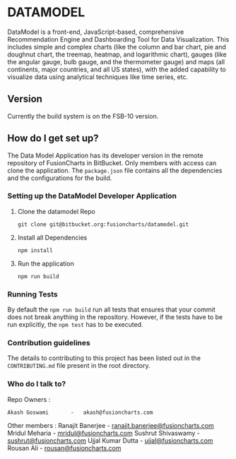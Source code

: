 # DATAMODEL 

DataModel is a front-end, JavaScript-based, comprehensive Recommendation Engine and Dashboarding Tool for Data Visualization. This includes simple and complex charts (like the column and bar chart, pie and doughnut chart, the treemap, heatmap, and logarithmic chart), gauges (like the angular gauge, bulb gauge, and the thermometer gauge) and maps (all continents, major countries, and all US states), with the added capability to visualize data using analytical techniques like time series, etc.

## Version ##
Currently the build system is on the FSB-10 version.

## How do I get set up? ##

The Data Model Application has its developer version in the remote repository of FusionCharts in BitBucket. Only members with access can clone the application.
The `package.json` file contains all the dependencies and the configurations for the build.

### Setting up the DataModel Developer Application

1. Clone the datamodel Repo

   `git clone git@bitbucket.org:fusioncharts/datamodel.git`
   
2. Install all Dependencies

   `npm install`
   
3. Run the application

   `npm run build`
   
### Running Tests

By default the `npm run build` run all tests that ensures that your commit does not break anything in the repository. However, if the tests have to be run explicitly, the `npm test` has to be executed.

### Contribution guidelines ###

The details to contributing to this project has been listed out in the `CONTRIBUTING.md` file present in the root directory.

### Who do I talk to? ###

Repo Owners :

    Akash Goswami       -   akash@fusioncharts.com

Other members :
    Ranajit Banerjee    -   ranajit.banerjee@fusioncharts.com
    Mridul Meharia      -   mridul@fusioncharts.com
    Sushrut Shivaswamy  -   sushrut@fusioncharts.com
    Ujjal Kumar Dutta   -   ujjal@fusioncharts.com
    Rousan Ali          -   rousan@fusioncharts.com